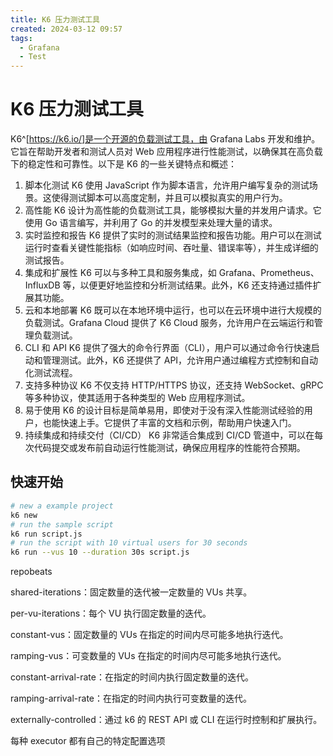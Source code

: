 ```yaml
---
title: K6 压力测试工具
created: 2024-03-12 09:57
tags:
  - Grafana
  - Test
---
```


<!-- markdownlint-disable MD025 -->

# K6 压力测试工具

K6^[https://k6.io/]是一个开源的负载测试工具，由 Grafana Labs 开发和维护。它旨在帮助开发者和测试人员对 Web 应用程序进行性能测试，以确保其在高负载下的稳定性和可靠性。以下是 K6 的一些关键特点和概述：

1. 脚本化测试
   K6 使用 JavaScript 作为脚本语言，允许用户编写复杂的测试场景。这使得测试脚本可以高度定制，并且可以模拟真实的用户行为。
2. 高性能
   K6 设计为高性能的负载测试工具，能够模拟大量的并发用户请求。它使用 Go 语言编写，并利用了 Go 的并发模型来处理大量的请求。
3. 实时监控和报告
   K6 提供了实时的测试结果监控和报告功能。用户可以在测试运行时查看关键性能指标（如响应时间、吞吐量、错误率等），并生成详细的测试报告。
4. 集成和扩展性
   K6 可以与多种工具和服务集成，如 Grafana、Prometheus、InfluxDB 等，以便更好地监控和分析测试结果。此外，K6 还支持通过插件扩展其功能。
5. 云和本地部署
   K6 既可以在本地环境中运行，也可以在云环境中进行大规模的负载测试。Grafana Cloud 提供了 K6 Cloud 服务，允许用户在云端运行和管理负载测试。
6. CLI 和 API
   K6 提供了强大的命令行界面（CLI），用户可以通过命令行快速启动和管理测试。此外，K6 还提供了 API，允许用户通过编程方式控制和自动化测试流程。
7. 支持多种协议
   K6 不仅支持 HTTP/HTTPS 协议，还支持 WebSocket、gRPC 等多种协议，使其适用于各种类型的 Web 应用程序测试。
8. 易于使用
   K6 的设计目标是简单易用，即使对于没有深入性能测试经验的用户，也能快速上手。它提供了丰富的文档和示例，帮助用户快速入门。
9. 持续集成和持续交付（CI/CD）
   K6 非常适合集成到 CI/CD 管道中，可以在每次代码提交或发布前自动运行性能测试，确保应用程序的性能符合预期。

## 快速开始

```bash
# new a example project
k6 new
# run the sample script
k6 run script.js
# run the script with 10 virtual users for 30 seconds
k6 run --vus 10 --duration 30s script.js
```

repobeats

shared-iterations：固定数量的迭代被一定数量的 VUs 共享。

per-vu-iterations：每个 VU 执行固定数量的迭代。

constant-vus：固定数量的 VUs 在指定的时间内尽可能多地执行迭代。

ramping-vus：可变数量的 VUs 在指定的时间内尽可能多地执行迭代。

constant-arrival-rate：在指定的时间内执行固定数量的迭代。

ramping-arrival-rate：在指定的时间内执行可变数量的迭代。

externally-controlled：通过 k6 的 REST API 或 CLI 在运行时控制和扩展执行。

每种 executor 都有自己的特定配置选项
